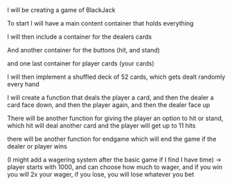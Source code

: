 I will be creating a game of BlackJack

To start I will have a main content container that holds everything

I will then include a container for the dealers cards

And another container for the buttons (hit, and stand)

and one last container for player cards (your cards)

I will then implement a shuffled deck of 52 cards, which gets dealt randomly every hand

I will create a function that deals the player a card, and then the dealer a card face down, and then the player again, and then the dealer face up

There will be another function for giving the player an option to hit or stand, which hit will deal another card and the player will get up to 11 hits

there will be another function for endgame which will end the game if the dealer or player wins


(I might add a wagering system after the basic game if I find I have time) -> player starts with 1000, and can choose how much to wager, and if you win you will 2x your wager, if you lose, you will lose whatever you bet


